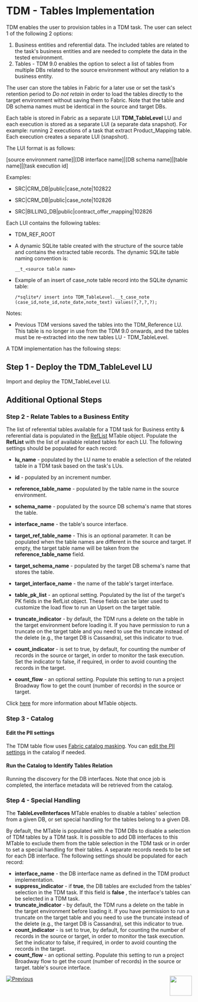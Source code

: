 # TDM - Tables Implementation

TDM enables the user to provision tables in a TDM task. The user can select 1 of the following 2 options:

1. Business entities and referential data. The included tables are related to the task's business entities and are needed to complete the data in the tested environment.
2. Tables - TDM 9.0 enables the option to select a list of tables from multiple DBs related to the source environment without any relation to a business entity.

The user can store the tables in Fabric for a later use or set the task's retention period to *Do not retain* in order to load the tables directly to the target environment without saving them to Fabric.
Note that the table and DB schema names must be identical in the source and target DBs.

Each table is stored in Fabric as a separate LUI **TDM_TableLevel** LU and each execution is stored as a separate LUI (a separate data snapshot). For example: running 2 executions of a task that extract Product_Mapping table. Each execution creates a separate LUI (snapshot).

 The LUI format is as follows:

[source environment name]|[DB interface name]|[DB schema name]|[table name]|[task execution id]

Examples:  

- SRC|CRM_DB|public|case_note|102822

- SRC|CRM_DB|public|case_note|102826

- SRC|BILLING_DB|public|contract_offer_mapping|102826

Each LUI contains the following tables:

- TDM_REF_ROOT

- A dynamic SQLite table created with the structure of the source table and contains the extracted table records. The dynamic SQLite table naming convention is: 

  ```
  __t_<source table name>
  ```

  

- Example of an insert of case_note table record into the SQLite dynamic table:

  ```sqlite
  /*sqlite*/ insert into TDM_TableLevel.__t_case_note (case_id,note_id,note_date,note_text) values(?,?,?,?);
  ```

  

Notes: 

- Previous TDM versions saved the tables into the TDM_Reference LU. This table is no longer in use from the TDM 9.0 onwards, and the tables must be re-extracted into the new tables LU - TDM_TableLevel.  

A TDM implementation has the following steps:

## Step 1 - Deploy the TDM_TableLevel LU

Import and deploy the TDM_TableLevel LU. 

## Additional Optional Steps 

### Step 2 - Relate Tables to a Business Entity

The list of referential tables available for a TDM task for Business entity & referential data  is populated in the [RefList](04_fabric_tdm_library.md#reflist) MTable object. Populate the **RefList** with the list of available related tables for each LU. The following settings should be populated for each record:

- **lu_name** - populated by the LU name to enable a selection of the related table in a TDM task based on the task's LUs.

- **id** - populated by an increment number.

- **reference_table_name** - populated by the table name in the source environment.

- **schema_name** - populated by the source DB schema's name that stores the table.

- **interface_name** - the table's source interface.

- **target_ref_table_name** - This is an optional parameter. It can be populated when the table names are different in the source and target. If empty, the target table name will be taken from the **reference_table_name** field.

- **target_schema_name** - populated by the target DB schema's name that stores the table.

- **target_interface_name** - the name of the table's target interface. 

- **table_pk_list** - an optional setting. Populated by the list of the target's PK fields in the RefList object. These fields can be later used to customize the load flow to run an Upsert on the target table.

- **truncate_indicator** - by default, the TDM runs a delete on the table in the target environment before loading it. If you have permission to run a truncate on the target table and you need to use the truncate instead of the delete (e.g., the target DB is Cassandra), set this indicator to true.

- **count_indicator** - is set to true, by default, for counting the number of records in the source or target, in order to monitor the task execution. Set the indicator to false, if required, in order to avoid counting the records in the target.

- **count_flow** - an optional setting. Populate this setting to run a project Broadway flow to get the count (number of records) in the source or target.

  


 Click [here](/articles/09_translations/06_mtables_overview.md) for more information about MTable objects. 

### Step 3 - Catalog

#### Edit the PII settings

The TDM table flow uses [Fabric catalog masking](/articles/39_fabric_catalog/11_catalog_masking.md).  You can [edit the PII settings](/articles/39_fabric_catalog/10_catalog_settings.md#classifier-pii--masking-setup) in the catalog if needed.

#### Run the Catalog to Identify Tables Relation

Running the discovery for the DB interfaces. Note that once job is completed, the interface metadata will be retrieved from the catalog.

### Step 4 - Special Handling

The **TableLevelInterfaces** MTable enables to disable a tables' selection from a given DB, or set special handling for the tables belong to a given DB.

By default, the MTable is populated with the TDM DBs to disable a selection of TDM tables by a TDM task. It is possible to add DB interfaces to this MTable to exclude them from the table selection in the TDM task or in order to set a special handling for their tables. A separate records needs to be set for each DB interface.  The following settings should be populated for each record:

- **interface_name** - the DB interface name as defined in the TDM product implementation. 
- **suppress_indicator** - if **true**, the DB tables are excluded from the tables' selection in the TDM task. If this field is **false** , the interface's tables can be selected in a TDM task.
- **truncate_indicator** - by default, the TDM runs a delete on the table in the target environment before loading it. If you have permission to run a truncate on the target table and you need to use the truncate instead of the delete (e.g., the target DB is Cassandra), set this indicator to true.
- **count_indicator** - is set to true, by default, for counting the number of records in the source or target, in order to monitor the task execution. Set the indicator to false, if required, in order to avoid counting the records in the target.
- **count_flow** - an optional setting. Populate this setting to run a project Broadway flow to get the count (number of records) in the source or target. table's source interface.





[![Previous](/articles/images/Previous.png)](08_tdm_implement_delete_of_entities.md)[<img align="right" width="60" height="54" src="/articles/images/Next.png">](10_tdm_generic_broadway_flows.md)






